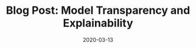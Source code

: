 ---
title: "Blog Post: Model Transparency and Explainability"
date: 2020-03-13
categories: [blog post]
tags: [seo, blog post, machine learning]
excerpt: "Machine Learning, SEO, Blog Post"
link: https://ople.ai/ai-blog/model-transparency-and-explainability/
---